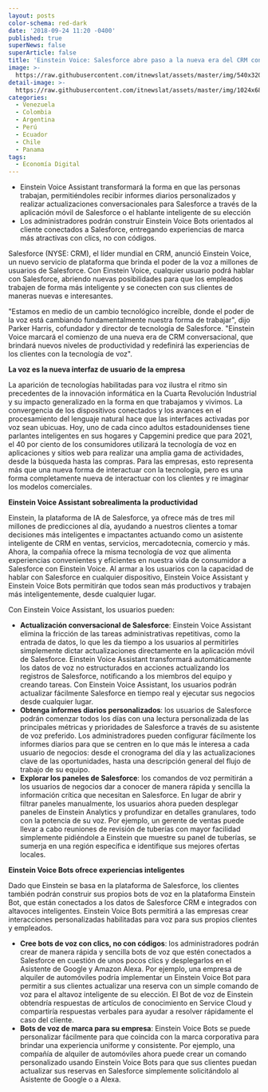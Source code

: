 ```yaml
---
layout: posts
color-schema: red-dark
date: '2018-09-24 11:20 -0400'
published: true
superNews: false
superArticle: false
title: 'Einstein Voice: Salesforce abre paso a la nueva era del CRM conversacional'
image: >-
  https://raw.githubusercontent.com/itnewslat/assets/master/img/540x320/Einstein-Voice-p.jpg
detail-image: >-
  https://raw.githubusercontent.com/itnewslat/assets/master/img/1024x680/Einstein-Voice-g.jpg
categories:
  - Venezuela
  - Colombia
  - Argentina
  - Perú
  - Ecuador
  - Chile
  - Panama
tags:
  - Economía Digital
---
```

- Einstein Voice Assistant transformará la forma en que las personas trabajan, permitiéndoles recibir informes diarios personalizados y realizar actualizaciones conversacionales para Salesforce a través de la aplicación móvil de Salesforce o el hablante inteligente de su elección 
- Los administradores podrán construir Einstein Voice Bots orientados al cliente conectados a Salesforce, entregando experiencias de marca más atractivas con clics, no con códigos.

Salesforce (NYSE: CRM), el líder mundial en CRM, anunció Einstein Voice, un nuevo servicio de plataforma que brinda el poder de la voz a millones de usuarios de Salesforce. Con Einstein Voice, cualquier usuario podrá hablar con Salesforce, abriendo nuevas posibilidades para que los empleados trabajen de forma más inteligente y se conecten con sus clientes de maneras nuevas e interesantes.

"Estamos en medio de un cambio tecnológico increíble, donde el poder de la voz está cambiando fundamentalmente nuestra forma de trabajar", dijo Parker Harris, cofundador y director de tecnología de Salesforce. "Einstein Voice marcará el comienzo de una nueva era de CRM conversacional, que brindará nuevos niveles de productividad y redefinirá las experiencias de los clientes con la tecnología de voz".

**La voz es la nueva interfaz de usuario de la empresa**

La aparición de tecnologías habilitadas para voz ilustra el ritmo sin precedentes de la innovación informática en la Cuarta Revolución Industrial y su impacto generalizado en la forma en que trabajamos y vivimos. La convergencia de los dispositivos conectados y los avances en el procesamiento del lenguaje natural hace que las interfaces activadas por voz sean ubicuas. Hoy, uno de cada cinco adultos estadounidenses tiene parlantes inteligentes en sus hogares y Capgemini predice que para 2021, el 40 por ciento de los consumidores utilizará la tecnología de voz en aplicaciones y sitios web para realizar una amplia gama de actividades, desde la búsqueda hasta las compras. Para las empresas, esto representa más que una nueva forma de interactuar con la tecnología, pero es una forma completamente nueva de interactuar con los clientes y re imaginar los modelos comerciales.

**Einstein Voice Assistant sobrealimenta la productividad**

Einstein, la plataforma de IA de Salesforce, ya ofrece más de tres mil millones de predicciones al día, ayudando a nuestros clientes a tomar decisiones más inteligentes e impactantes actuando como un asistente inteligente de CRM en ventas, servicios, mercadotecnia, comercio y más. Ahora, la compañía ofrece la misma tecnología de voz que alimenta experiencias convenientes y eficientes en nuestra vida de consumidor a Salesforce con Einstein Voice. Al armar a los usuarios con la capacidad de hablar con Salesforce en cualquier dispositivo, Einstein Voice Assistant y Einstein Voice Bots permitirán que todos sean más productivos y trabajen más inteligentemente, desde cualquier lugar.

Con Einstein Voice Assistant, los usuarios pueden:

- **Actualización conversacional de Salesforce**: Einstein Voice Assistant elimina la fricción de las tareas administrativas repetitivas, como la entrada de datos, lo que les da tiempo a los usuarios al permitirles simplemente dictar actualizaciones directamente en la aplicación móvil de Salesforce. Einstein Voice Assistant transformará automáticamente los datos de voz no estructurados en acciones actualizando los registros de Salesforce, notificando a los miembros del equipo y creando tareas. Con Einstein Voice Assistant, los usuarios podrán actualizar fácilmente Salesforce en tiempo real y ejecutar sus negocios desde cualquier lugar.
- **Obtenga informes diarios personalizados**: los usuarios de Salesforce podrán comenzar todos los días con una lectura personalizada de las principales métricas y prioridades de Salesforce a través de su asistente de voz preferido. Los administradores pueden configurar fácilmente los informes diarios para que se centren en lo que más le interesa a cada usuario de negocios: desde el cronograma del día y las actualizaciones clave de las oportunidades, hasta una descripción general del flujo de trabajo de su equipo.
- **Explorar los paneles de Salesforce**: los comandos de voz permitirán a los usuarios de negocios dar a conocer de manera rápida y sencilla la información crítica que necesitan en Salesforce. En lugar de abrir y filtrar paneles manualmente, los usuarios ahora pueden desplegar paneles de Einstein Analytics y profundizar en detalles granulares, todo con la potencia de su voz. Por ejemplo, un gerente de ventas puede llevar a cabo reuniones de revisión de tuberías con mayor facilidad simplemente pidiéndole a Einstein que muestre su panel de tuberías, se sumerja en una región específica e identifique sus mejores ofertas locales.

**Einstein Voice Bots ofrece experiencias inteligentes**

Dado que Einstein se basa en la plataforma de Salesforce, los clientes también podrán construir sus propios bots de voz en la plataforma Einstein Bot, que están conectados a los datos de Salesforce CRM e integrados con altavoces inteligentes. Einstein Voice Bots permitirá a las empresas crear interacciones personalizadas habilitadas para voz para sus propios clientes y empleados.

- **Cree bots de voz con clics, no con códigos**: los administradores podrán crear de manera rápida y sencilla bots de voz que estén conectados a Salesforce en cuestión de unos pocos clics y desplegarlos en el Asistente de Google y Amazon Alexa. Por ejemplo, una empresa de alquiler de automóviles podría implementar un Einstein Voice Bot para permitir a sus clientes actualizar una reserva con un simple comando de voz para el altavoz inteligente de su elección. El Bot de voz de Einstein obtendría respuestas de artículos de conocimiento en Service Cloud y compartiría respuestas verbales para ayudar a resolver rápidamente el caso del cliente.
- **Bots de voz de marca para su empresa**: Einstein Voice Bots se puede personalizar fácilmente para que coincida con la marca corporativa para brindar una experiencia uniforme y consistente. Por ejemplo, una compañía de alquiler de automóviles ahora puede crear un comando personalizado usando Einstein Voice Bots para que sus clientes puedan actualizar sus reservas en Salesforce simplemente solicitándolo al Asistente de Google o a Alexa.